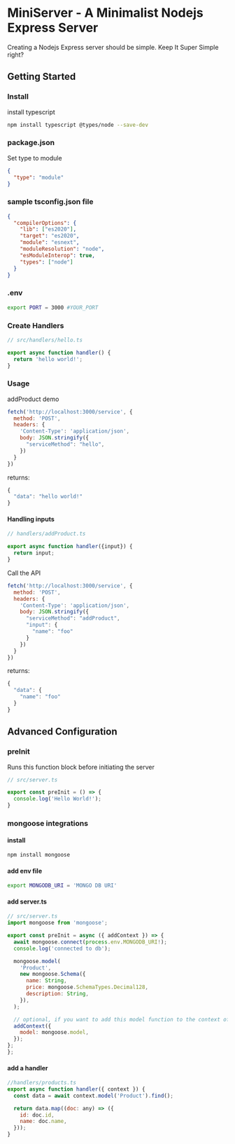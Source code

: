 # MiniServer - A Minimalist Nodejs Express Server

Creating a Nodejs Express server should be simple. Keep It Super Simple right?

## Getting Started

### Install
install typescript
```bash
npm install typescript @types/node --save-dev
```

### package.json

Set type to module
```json
{
  "type": "module"
}
```

### sample tsconfig.json file
```json
{
  "compilerOptions": {
    "lib": ["es2020"],
    "target": "es2020",
    "module": "esnext",
    "moduleResolution": "node",
    "esModuleInterop": true,
    "types": ["node"]
  }
}
```

### .env

```bash
export PORT = 3000 #YOUR_PORT
```

### Create Handlers

```javascript
// src/handlers/hello.ts

export async function handler() {
  return 'hello world!';
}
```
### Usage

addProduct demo
```javascript
fetch('http://localhost:3000/service', {
  method: 'POST',
  headers: {
    'Content-Type': 'application/json',
    body: JSON.stringify({
      "serviceMethod": "hello",
    })
  }
})

```

returns:

```javascript
{
  "data": "hello world!"
}
```

#### Handling inputs
```javascript
// handlers/addProduct.ts

export async function handler({input}) {
  return input;
}
```
Call the API
```javascript
fetch('http://localhost:3000/service', {
  method: 'POST',
  headers: {
    'Content-Type': 'application/json',
    body: JSON.stringify({
      "serviceMethod": "addProduct",
      "input": {
        "name": "foo"
      }
    })
  }
})
```

returns:

```javascript
{
  "data": {
    "name": "foo"
  }
}
```

## Advanced Configuration

### preInit
Runs this function block before initiating the server

```javascript
// src/server.ts

export const preInit = () => {
  console.log('Hello World!');
}
```

### mongoose integrations

#### install
```bash
npm install mongoose
```

#### add env file

```bash
export MONGODB_URI = 'MONGO DB URI'
```

#### add server.ts
```javascript
// src/server.ts
import mongoose from 'mongoose';

export const preInit = async ({ addContext }) => {
  await mongoose.connect(process.env.MONGODB_URI!);
  console.log('connected to db');

  mongoose.model(
    'Product',
    new mongoose.Schema({
      name: String,
      price: mongoose.SchemaTypes.Decimal128,
      description: String,
    }),
  );

  // optional, if you want to add this model function to the context of function handlers.
  addContext({
    model: mongoose.model,
  });
};
};
```

#### add a handler

```javascript
//handlers/products.ts
export async function handler({ context }) {
  const data = await context.model('Product').find();

  return data.map((doc: any) => ({
    id: doc.id,
    name: doc.name,
  }));
}
```